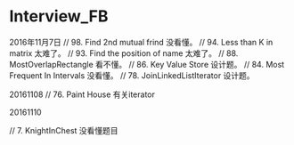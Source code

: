 # Interview_FB


2016年11月7日
// 98. Find 2nd mutual frind 没看懂。
// 94. Less than K in matrix 太难了。
// 93. Find the position of name 太难了。
// 88. MostOverlapRectangle 看不懂。
// 86. Key Value Store 	设计题。
// 84. Most Frequent In Intervals 没看懂。
// 78. JoinLinkedListIterator 设计题。

20161108
// 76. Paint House 	有关iterator

20161110

// 7. KnightInChest 	没看懂题目
